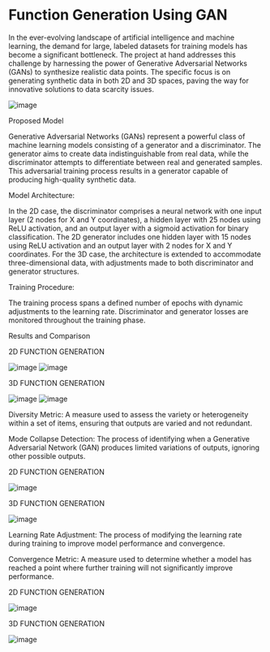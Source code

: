# Function Generation Using GAN 

In the ever-evolving landscape of artificial intelligence and machine learning, the demand for
large, labeled datasets for training models has become a significant bottleneck. The project at
hand addresses this challenge by harnessing the power of Generative Adversarial Networks
(GANs) to synthesize realistic data points. The specific focus is on generating synthetic data in
both 2D and 3D spaces, paving the way for innovative solutions to data scarcity issues.

![image](https://github.com/SakshiGoyal001/FunctionGeneration/assets/100338507/79a0c891-a87b-4905-8aff-1bb6128a5518)

Proposed Model

Generative Adversarial Networks (GANs) represent a powerful class of machine learning
models consisting of a generator and a discriminator. The generator aims to create data
indistinguishable from real data, while the discriminator attempts to differentiate between real
and generated samples. This adversarial training process results in a generator capable of
producing high-quality synthetic data.



Model Architecture:

In the 2D case, the discriminator comprises a neural network with one input layer (2 nodes for
X and Y coordinates), a hidden layer with 25 nodes using ReLU activation, and an output layer
with a sigmoid activation for binary classification. The 2D generator includes one hidden layer
with 15 nodes using ReLU activation and an output layer with 2 nodes for X and Y coordinates.
For the 3D case, the architecture is extended to accommodate three-dimensional data, with
adjustments made to both discriminator and generator structures.


Training Procedure:

The training process spans a defined number of epochs with dynamic adjustments to the
learning rate. Discriminator and generator losses are monitored throughout the training phase.

Results and Comparison

2D FUNCTION GENERATION

![image](https://github.com/SakshiGoyal001/FunctionGeneration/assets/100338507/764b8a3d-1f6b-4241-ac59-2d3e383f988d)
![image](https://github.com/SakshiGoyal001/FunctionGeneration/assets/100338507/12d39c0b-a4ac-4ee8-b267-800b8332da25)

3D FUNCTION GENERATION

![image](https://github.com/SakshiGoyal001/FunctionGeneration/assets/100338507/1939eda4-f0dd-401f-8976-46da8f6d745a)
![image](https://github.com/SakshiGoyal001/FunctionGeneration/assets/100338507/5075d4ba-8098-4f9e-8a02-1c25f5fac051)

Diversity Metric: A measure used to assess the variety or heterogeneity within a set of items, ensuring that outputs are varied and not redundant.

Mode Collapse Detection: The process of identifying when a Generative Adversarial Network (GAN) produces limited variations of outputs, ignoring other possible outputs.

2D FUNCTION GENERATION

![image](https://github.com/SakshiGoyal001/FunctionGeneration/assets/100338507/46b36111-aa1f-456e-84bb-fc11b7243a6e)

3D FUNCTION GENERATION

![image](https://github.com/SakshiGoyal001/FunctionGeneration/assets/100338507/6a8308ad-6b3a-452e-97d8-c8da976047f3)

Learning Rate Adjustment: The process of modifying the learning rate during training to improve model performance and convergence.

Convergence Metric: A measure used to determine whether a model has reached a point where further training will not significantly improve performance.

2D FUNCTION GENERATION

![image](https://github.com/SakshiGoyal001/FunctionGeneration/assets/100338507/4c063cbe-f9e8-4346-9d0a-eace266b70ef)

3D FUNCTION GENERATION

![image](https://github.com/SakshiGoyal001/FunctionGeneration/assets/100338507/b6459400-8128-412b-8bcd-492c1d859e1b)




